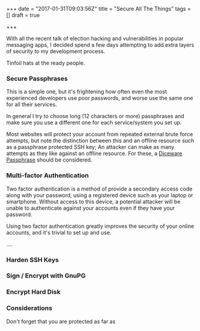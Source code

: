 +++
date = "2017-01-31T09:03:56Z"
title = "Secure All The Things"
tags = []
draft = true

+++

With all the recent talk of election hacking and vulnerabilities in popular messaging apps,
I decided spend a few days attempting to add extra layers of security to my development process.

Tinfoil hats at the ready people.

<!-- more -->

### Secure Passphrases

This is a simple one, but it's frightening how often even the most experienced developers use poor passwords,
and worse use the same one for all their services.

In general I try to choose long (12 characters or more) passphrases and make sure you use a different one
for each service/system you set up.

Most websites will protect your account from repeated external brute force attempts, but note
the distinction between this and an offline resource such as a passphrase protected SSH key; An attacker can make
as many attempts as they like against an offline resource. For these, a
[Diceware Passphrase](https://www.rempe.us/diceware/) should be considered.

### Multi-factor Authentication

Two factor authentication is a method of provide a secondary access code along with your password, using a
registered device such as your laptop or smartphone. Without access to this device, a potential attacker will be
unable to authenticate against your accounts even if they have your password.

Using two factor authentication greatly improves the security of your online accounts, and it's trivial to set
up and use.

....

### Harden SSH Keys

### Sign / Encrypt with GnuPG

### Encrypt Hard Disk

### Considerations

Don't forget that you are protected as far as
